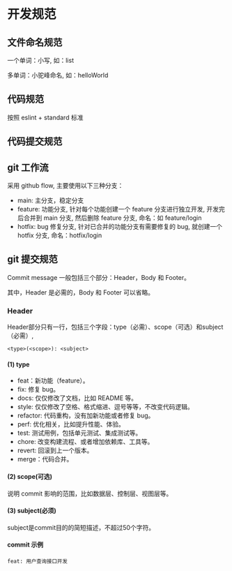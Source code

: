 # 开发规范

## 文件命名规范
一个单词：小写, 如：list

多单词：小驼峰命名, 如：helloWorld

## 代码规范
按照 eslint + standard 标准

## 代码提交规范


## git 工作流
采用 github flow, 主要使用以下三种分支：

- main: 主分支，稳定分支
- feature: 功能分支, 针对每个功能创建一个 feature 分支进行独立开发, 开发完后合并到 main 分支, 然后删除 feature 分支, 命名：如 feature/login
- hotfix: bug 修复分支, 针对已合并的功能分支有需要修复的 bug, 就创建一个 hotfix 分支, 命名：hotfix/login

## git 提交规范
Commit message 一般包括三个部分：Header，Body 和 Footer。

其中，Header 是必需的，Body 和 Footer 可以省略。

### Header
Header部分只有一行，包括三个字段：type（必需）、scope（可选）和subject（必需）,

`<type>(<scope>): <subject>`

#### (1) type

- feat：新功能（feature）。
- fix: 修复 bug。
- docs: 仅仅修改了文档，比如 README 等。
- style: 仅仅修改了空格、格式缩进、逗号等等，不改变代码逻辑。
- refactor: 代码重构，没有加新功能或者修复 bug。
- perf: 优化相关，比如提升性能、体验。
- test: 测试用例，包括单元测试、集成测试等。
- chore: 改变构建流程、或者增加依赖库、工具等。
- revert: 回滚到上一个版本。
- merge：代码合并。

#### (2) scope(可选)
说明 commit 影响的范围，比如数据层、控制层、视图层等。

#### (3) subject(必须)
subject是commit目的的简短描述，不超过50个字符。

#### commit 示例
`feat: 用户查询接口开发`
